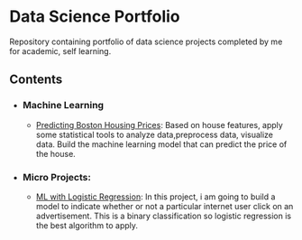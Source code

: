 # Data Science Portfolio
Repository containing portfolio of data science projects completed by me for academic, self learning.
## Contents
- ### Machine Learning
	- [Predicting Boston Housing Prices](https://github.com/truongminhphung/Advance-House-Price-Prediction): Based on house features, apply some statistical tools to analyze data,preprocess data, visualize data. Build the machine learning model that can predict the price of the house.
 

- ### Micro Projects:
	- [ML with Logistic Regression](https://github.com/truongminhphung/Data-science-portfolio/blob/master/ML_micro_project/Machine%20Learning%20with%20Logistic%20Regression.ipynb): In this project, i am going to build a model to indicate whether or not a particular internet user click on an advertisement. This is a binary classification so logistic regression is the best algorithm to apply.

